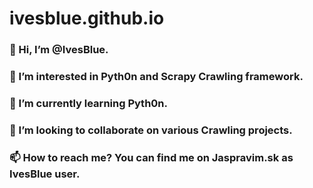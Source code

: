 # ivesblue.github.io


### 👋 Hi, I’m @IvesBlue.
### 👀 I’m interested in Pyth0n and Scrapy Crawling framework.
### 🌱 I’m currently learning Pyth0n.
### 💞️ I’m looking to collaborate on various Crawling projects.
### 📫 How to reach me? You can find me on Jaspravim.sk as IvesBlue user.


